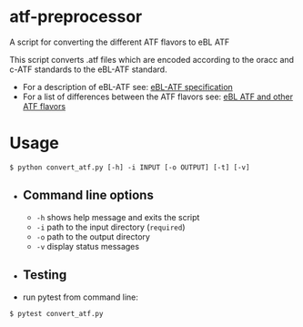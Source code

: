 # atf-preprocessor
A script for converting the different ATF flavors to eBL ATF 

This script converts .atf files which are encoded according to the oracc and c-ATF standards to the eBL-ATF standard.
* For a description of eBL-ATF see: [eBL-ATF specification](https://github.com/ElectronicBabylonianLiterature/ebl-api/blob/master/docs/ebl-atf.md)
* For a list of differences between the ATF flavors see: [eBL ATF and other ATF flavors](https://github.com/ElectronicBabylonianLiterature/generic-documentation/wiki/eBL-ATF-and-other-ATF-flavors)
# Usage
<!-- usage -->
```sh-session
$ python convert_atf.py [-h] -i INPUT [-o OUTPUT] [-t] [-v]
```
<!-- usagestop -->
- ## Command line options
  * `-h` shows help message and exits the script
  * `-i` path to the input directory (`required`)
  * `-o` path to the output directory
  * `-v` display status messages
- ## Testing
 * run pytest from command line:
 <!-- testing -->
```sh-session
$ pytest convert_atf.py
```
<!-- testing -->
